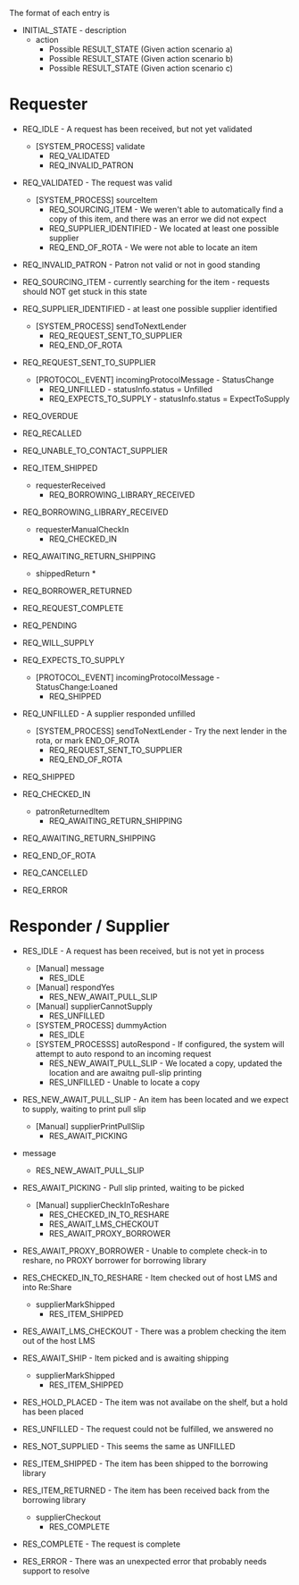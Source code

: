 

The format of each entry is

*  INITIAL_STATE - description
    * action
        * Possible RESULT_STATE (Given action scenario a)
        * Possible RESULT_STATE (Given action scenario b)
        * Possible RESULT_STATE (Given action scenario c)

# Requester

* REQ_IDLE - A request has been received, but not yet validated
    * [SYSTEM_PROCESS] validate
        * REQ_VALIDATED
        * REQ_INVALID_PATRON

* REQ_VALIDATED - The request was valid
    * [SYSTEM_PROCESS] sourceItem
        * REQ_SOURCING_ITEM - We weren't able to automatically find a copy of this item, and there was an error we did not expect
        * REQ_SUPPLIER_IDENTIFIED - We located at least one possible supplier
        * REQ_END_OF_ROTA - We were not able to locate an item

* REQ_INVALID_PATRON - Patron not valid or not in good standing

* REQ_SOURCING_ITEM - currently searching for the item - requests should NOT get stuck in this state

* REQ_SUPPLIER_IDENTIFIED - at least one possible supplier identified
    * [SYSTEM_PROCESS] sendToNextLender
        * REQ_REQUEST_SENT_TO_SUPPLIER
        * REQ_END_OF_ROTA

* REQ_REQUEST_SENT_TO_SUPPLIER
    * [PROTOCOL_EVENT] incomingProtocolMessage - StatusChange
        * REQ_UNFILLED - statusInfo.status = Unfilled
        * REQ_EXPECTS_TO_SUPPLY - statusInfo.status = ExpectToSupply

* REQ_OVERDUE
* REQ_RECALLED

* REQ_UNABLE_TO_CONTACT_SUPPLIER

* REQ_ITEM_SHIPPED
    * requesterReceived
        * REQ_BORROWING_LIBRARY_RECEIVED

* REQ_BORROWING_LIBRARY_RECEIVED
    * requesterManualCheckIn
        * REQ_CHECKED_IN

* REQ_AWAITING_RETURN_SHIPPING
    * shippedReturn
        * 

* REQ_BORROWER_RETURNED
* REQ_REQUEST_COMPLETE
* REQ_PENDING
* REQ_WILL_SUPPLY
* REQ_EXPECTS_TO_SUPPLY
    * [PROTOCOL_EVENT] incomingProtocolMessage - StatusChange:Loaned
        * REQ_SHIPPED

* REQ_UNFILLED - A supplier responded unfilled 
    * [SYSTEM_PROCESS] sendToNextLender - Try the next lender in the rota, or mark END_OF_ROTA
        * REQ_REQUEST_SENT_TO_SUPPLIER
        * REQ_END_OF_ROTA

* REQ_SHIPPED
* REQ_CHECKED_IN
    * patronReturnedItem
        * REQ_AWAITING_RETURN_SHIPPING

* REQ_AWAITING_RETURN_SHIPPING
* REQ_END_OF_ROTA
* REQ_CANCELLED
* REQ_ERROR


# Responder / Supplier

* RES_IDLE - A request has been received, but is not yet in process
    * [Manual] message
        * RES_IDLE
    * [Manual] respondYes
        * RES_NEW_AWAIT_PULL_SLIP
    * [Manual] supplierCannotSupply
        * RES_UNFILLED
    * [SYSTEM_PROCESS] dummyAction
        * RES_IDLE
    * [SYSTEM_PROCESSS] autoRespond - If configured, the system will attempt to auto respond to an incoming request
        * RES_NEW_AWAIT_PULL_SLIP - We located a copy, updated the location and are awaitng pull-slip printing
        * RES_UNFILLED - Unable to locate a copy

* RES_NEW_AWAIT_PULL_SLIP - An item has been located and we expect to supply, waiting to print pull slip
    * [Manual] supplierPrintPullSlip
        * RES_AWAIT_PICKING
* message
    * RES_NEW_AWAIT_PULL_SLIP

* RES_AWAIT_PICKING - Pull slip printed, waiting to be picked
    * [Manual] supplierCheckInToReshare
        * RES_CHECKED_IN_TO_RESHARE
        * RES_AWAIT_LMS_CHECKOUT
        * RES_AWAIT_PROXY_BORROWER

* RES_AWAIT_PROXY_BORROWER - Unable to complete check-in to reshare, no PROXY borrower for borrowing library

* RES_CHECKED_IN_TO_RESHARE - Item checked out of host LMS and into Re:Share
    * supplierMarkShipped
        * RES_ITEM_SHIPPED

* RES_AWAIT_LMS_CHECKOUT - There was a problem checking the item out of the host LMS

* RES_AWAIT_SHIP - Item picked and is awaiting shipping
    * supplierMarkShipped
        * RES_ITEM_SHIPPED

* RES_HOLD_PLACED - The item was not availabe on the shelf, but a hold has been placed

* RES_UNFILLED - The request could not be fulfilled, we answered no

* RES_NOT_SUPPLIED - This seems the same as UNFILLED

* RES_ITEM_SHIPPED - The item has been shipped to the borrowing library

* RES_ITEM_RETURNED - The item has been received back from the borrowing library
    * supplierCheckout
        * RES_COMPLETE

* RES_COMPLETE - The request is complete

* RES_ERROR - There was an unexpected error that probably needs support to resolve

